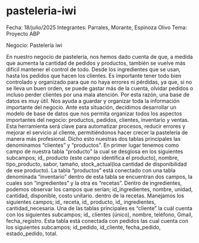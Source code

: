 # pasteleria-iwi
Fecha: 18/julio/2025
Integrantes: Parrales, Morante, Espinoza Olivo 
Tema: Proyecto ABP

Negocio:                                             Pastelería iwi

En nuestro negocio de pastelería, nos hemos dado cuenta de que, a medida que aumenta la cantidad de pedidos y productos, también se vuelve más difícil mantener el control de todo. Desde los ingredientes que se usan, hasta los pedidos que hacen los clientes. Es importante tener todo bien controlado y organizado para que no haya errores ni pérdidas, ya que, si no se lleva un buen orden, se puede gastar más de la cuenta, olvidar pedidos o incluso perder clientes por una mala atención. 
Por esta razón, una base de datos es muy útil. Nos ayuda a guardar y organizar toda la información importante del negocio.
Ante esta situación, decidimos desarrollar un modelo de base de datos que nos permita organizar todos los aspectos importantes del negocio: productos, pedidos, clientes, inventario y ventas. Esta herramienta será clave para automatizar procesos, reducir errores y mejorar el servicio al cliente, permitiéndonos hacer crecer la pastelería de manera más profesional.
Dicho esto nuestras dos tablas principales las denominamos “clientes” y “productos”. 
En primer lugar tenemos como campo de nuestra tabla “producto” la cual se desglosa en los siguientes subcampos; id_ producto (este campo identifica el producto), nombre, tipo_producto, sabor, tamaño, stock_actual(loa cantidad de disponibilidad de ese producto).
La tabla “productos” está conectado con una tabla denominada “inventario” dentro de esta tabla se encuentran dos campos, la cuales son “ingredientes” y la otra es “recetas”. Dentro de ingredientes, podemos observar los campos que serían;  id_ingredientes, nombre, unidad, cantidad, disponible,  costo unitario. dentro de la recetas. Manejamos los siguientes campos; id_ receta, id_ producto, id_ ingredientes, cantidad_necesaria.
Una de las tablas  principales es “cliente” la cuál cuenta con los siguientes subcampos; id_ clientes (único), nombre, teléfono, Gmail, fecha_registro. Esta tabla está conectada con pedidos las cual cuenta con los siguientes subcampos; id_pedido, id_cliente, fecha_pedido, estado_pedido,  total.
